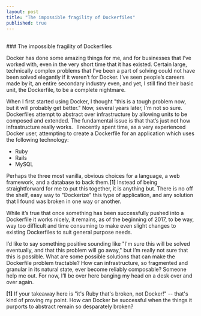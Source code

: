```yaml
---
layout: post
title: "The impossible fragility of Dockerfiles"
published: true
---
```

<br/>
### The impossible fragility of Dockerfiles

Docker has done some amazing things for me, and for businesses that I’ve worked with, even in the very short time that it has existed. Certain large, technically complex problems that I’ve been a part of solving could not have been solved elegantly if it weren’t for Docker. I’ve seen people’s careers made by it, an entire secondary industry even, and yet, I still find their basic unit, the Dockerfile, to be a complete nightmare.

When I first started using Docker, I thought "this is a tough problem now, but it will probably get better." Now, several years later, I'm not so sure. Dockerfiles attempt to abstract over infrastructure by allowing units to be composed and extended. The fundamental issue is that that’s just not how infrastructure really works.
 
I recently spent time, as a very experienced Docker user, attempting to create a Dockerfile for an application which uses the following technology:

- Ruby
- Rails
- MySQL

Perhaps the three most vanilla, obvious choices for a language, a web framework, and a database to back them.**[1]** Instead of being straightforward for me to put this together, it is anything but. There is no off the shelf, easy way to "Dockerize" this type of application, and any solution that I found was broken in one way or another.

While it’s true that once something has been successfully pushed into a Dockerfile it works nicely, it remains, as of the beginning of 2017, to be way, way too difficult and time consuming to make even slight changes to existing Dockerfiles to suit general purpose needs.

I’d like to say something positive sounding like "I'm sure this will be solved eventually, and that this problem will go away," but I’m really not sure that this is possible. What are some possible solutions that can make the Dockerfile problem tractable? How can infrastructure, so fragmented and granular in its natural state, ever become reliably composable? Someone help me out. For now, I’ll be over here banging my head on a desk over and over again.

**[1]** If your takeaway here is "it's Ruby that's broken, not Docker!" -- that's kind of proving my point. How can Docker be successful when the things it purports to abstract remain so desparately broken?

